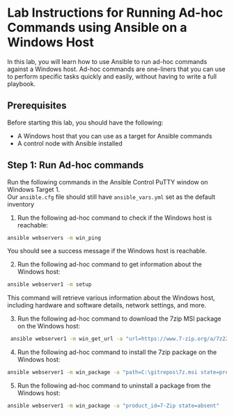 # Lab Instructions for Running Ad-hoc Commands using Ansible on a Windows Host

In this lab, you will learn how to use Ansible to run ad-hoc commands against a Windows host. Ad-hoc commands are one-liners that you can use to perform specific tasks quickly and easily, without having to write a full playbook.

## Prerequisites

Before starting this lab, you should have the following:

- A Windows host that you can use as a target for Ansible commands
- A control node with Ansible installed

## Step 1: Run Ad-hoc commands
Run the following commands in the Ansible Control PuTTY window on Windows Target 1.   
Our `ansible.cfg` file should still have `ansible_vars.yml` set as the default inventory

1. Run the following ad-hoc command to check if the Windows host is reachable:

  ```bash
  ansible webservers -m win_ping
  ```

You should see a success message if the Windows host is reachable.

2. Run the following ad-hoc command to get information about the Windows host:

  ```bash
  ansible webserver1 -m setup
  ```

This command will retrieve various information about the Windows host, including hardware and software details, network settings, and more.

3. Run the following ad-hoc command to download the 7zip MSI package on the Windows host:

```bash
 ansible webserver1 -m win_get_url -a "url=https://www.7-zip.org/a/7z2201-x64.msi dest=C:\gitrepos\7z.msi"
```

4. Run the following ad-hoc command to install the 7zip package on the Windows host:

```bash
ansible webserver1 -m win_package -a "path=C:\gitrepos\7z.msi state=present"
```

5. Run the following ad-hoc command to uninstall a package from the Windows host:

```bash
ansible webserver1 -m win_package -a "product_id=7-Zip state=absent"
```

